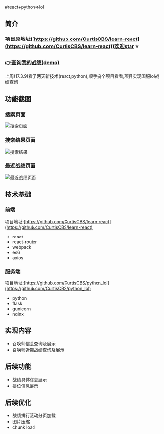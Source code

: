 #react+python=>lol

## 简介
### 项目原地址([https://github.com/CurtisCBS/learn-react](https://github.com/CurtisCBS/learn-react))欢迎star ⭐️

### [👉查询我的战绩(demo)](http://sucks.life)

上周(17.3.9)看了两天新技术(react,python),顺手搞个项目看看,项目实现国服lol战绩查询

## 功能截图

### 搜索页面
![搜索页面](./about/imgs/search.PNG)
### 搜索结果页面
![搜索结果](./about/imgs/search_list.PNG)
### 最近战绩页面
![最近战绩页面](./about/imgs/recent_battle.PNG)

## 技术基础

### 前端
项目地址:[https://github.com/CurtisCBS/learn-react](https://github.com/CurtisCBS/learn-react)

* 	react
*  react-router
*  webpack
*  es6
*  axios

### 服务端
项目地址:[https://github.com/CurtisCBS/python_lol](https://github.com/CurtisCBS/python_lol)

*  python
*  flask
*  gunicorn
*  nginx

## 实现内容

* 召唤师信息查询及展示
* 召唤师近期战绩查询及展示

## 后续功能

* 战绩具体信息展示
* 排位信息展示

## 后续优化

* 战绩排行滚动分页加载
* 图片压缩
* chunk load
